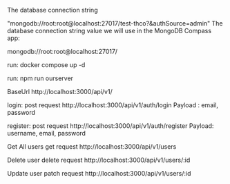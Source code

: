 The database connection string 

"mongodb://root:root@localhost:27017/test-thco?&authSource=admin"
The database connection string value we will use in the MongoDB Compass app:

mongodb://root:root@localhost:27017/

run:
docker compose up -d 

run:
npm run ourserver   


BaseUrl 
http://localhost:3000/api/v1/

login: post request
http://localhost:3000/api/v1/auth/login
Payload : email, password 

register: post request
http://localhost:3000/api/v1/auth/register
Payload: username, email, password

Get All users get request
http://localhost:3000/api/v1/users

Delete user delete request
http://localhost:3000/api/v1/users/:id

Update user patch request
http://localhost:3000/api/v1/users/:id








